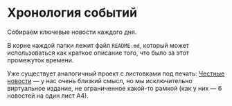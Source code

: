 # Хронология событий

Собираем ключевые новости каждого дня.

В корне каждой папки лежит файл `README.md`, который может использоваться как краткое описание того, что было за этот промежуток времени.

Уже существует аналогичный проект с листовками под печать: [Честные новости](https://t.me/protest_by) — у нас очень близкий смысл, но мы исключительно виртуальное издание, не ограниченное какой-то рамкой (как у них — 6 новостей на один лист А4).
